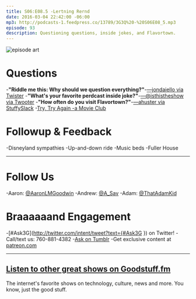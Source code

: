 ```yaml
---
title: S06:E08.5 -Lertning Rernd
date: 2016-03-04 22:42:00 -06:00
mp3: http://podcasts-1.feedpress.co/13789/3G3Q%20-%20S06E08_5.mp3
episode: 93
description: Questioning questions, inside jokes, and Flavortown.
---
```


![episode art][1]

# Questions

-**"Riddle me this: Why should we question everything?"**-[—jondaiello via Twister][2]
-**"What's your favorite perdcast inside joke?"**-[—@isthistheshow via Twooter][3]
-**"How often do you visit Flavortown?"**-[—ahuster via StuffySlack][4]
  -[Try, Try Again -a Movie Club][5]

# Followup &amp; Feedback

-Disneyland sympathies
-Up-and-down ride
-Music beds
-Fuller House

***

# Follow Us
-Aaron: [@AaronLMGoodwin](http://twitter.com/aaronlmgoodwin)
-Andrew: [@A_Sav](http://twitter.com/a_sav)
-Adam: [@ThatAdamKid](http://twitter.com/thatadamkid)

# Braaaaaand Engagement
-[#Ask3G](http://twitter.com/intent/tweet?text={#Ask3G }) on Twitter!
-Call/text us: 760-881-4382
-[Ask on Tumblr](http://3g3q.co/ask)
-Get exclusive content at [patreon.com](http://www.patreon.com/3g3q)

***

## [Listen to other great shows on Goodstuff.fm](http://goodstuff.fm/)
The internet's favorite shows on technology, culture, news and more. You know, just the good stuff.

[1]: http://l.gdwn.co/1jkmQ.jpg
[2]: https://twitter.com/408611390/status/700747271541911552
[3]: https://twitter.com/4251346693/status/700765030409592832
[4]: http://www.trustedglobaladvisors.com/Andrew-Schuster.e355827.htm
[5]: https://trytryagain.simplecast.fm
